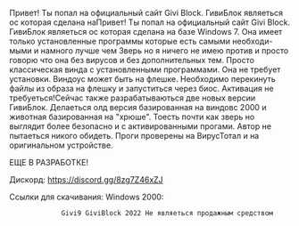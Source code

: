 Привет! Ты попал на официальный сайт Givi Block. ГивиБлок являеться ос которая сделана наПривет! Ты попал на официальный сайт Givi Block. ГивиБлок являеться ос которая сделана на
базе Windows 7. Она имеет только установленные программы которые есть самыми необходи-
мыми и намного лучше чем Зверь но я ничего не имею против и просто говорю что она без
вирусов и без дополнительных тем. Просто классическая винда с установленными программами.
Она не требует установки. Виндоус может быть на флешке. Необходимо перекинуть файлы из 
образа на флешку и запуститься через биос. Активация не требуеться!Сейчас также разрабатываються
 две новых версии ГивиБлок. Делаеться олд версия базированная на виндовс 2000 и животная
базированная на "хрюше". Тоесть почти как зверь но выглядит более безопасно и с активированными
 прогами. Автор не пытаеться никого обидеть. Проги проверены на ВирусТотал и на оригинальном устройстве. 

ЕЩЕ В РАЗРАБОТКЕ!

Дискорд: https://discord.gg/8zg7Z46xZJ

Ссылки для скачивания: 
Windows 2000:

                 Givi9 GiviBlock 2022 Не являеться продажным средством
